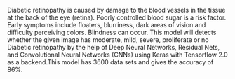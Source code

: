 Diabetic retinopathy is caused by damage to the blood vessels in the tissue at the back of the eye (retina). Poorly controlled blood sugar is a risk factor.
Early symptoms include floaters, blurriness, dark areas of vision and difficulty perceiving colors. Blindness can occur. 
This model will detects whether the given image has moderate, mild, severe, proliferate or no Diabetic retinopathy by the help of Deep Neural Networks, Residual Nets, 
and Convolutional Neural Networks (CNNs) using Keras with Tensorflow 2.0 as a backend.This model has 3600 data sets and gives the accuracy of 86%.
